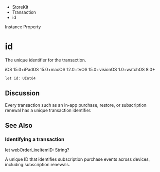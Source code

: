

- StoreKit
- Transaction
-  id 

Instance Property

# id

The unique identifier for the transaction.

iOS 15.0+iPadOS 15.0+macOS 12.0+tvOS 15.0+visionOS 1.0+watchOS 8.0+

``` source
let id: UInt64
```

## Discussion

Every transaction such as an in-app purchase, restore, or subscription renewal has a unique transaction identifier.

## See Also

### Identifying a transaction

let webOrderLineItemID: String?

A unique ID that identifies subscription purchase events across devices, including subscription renewals.

